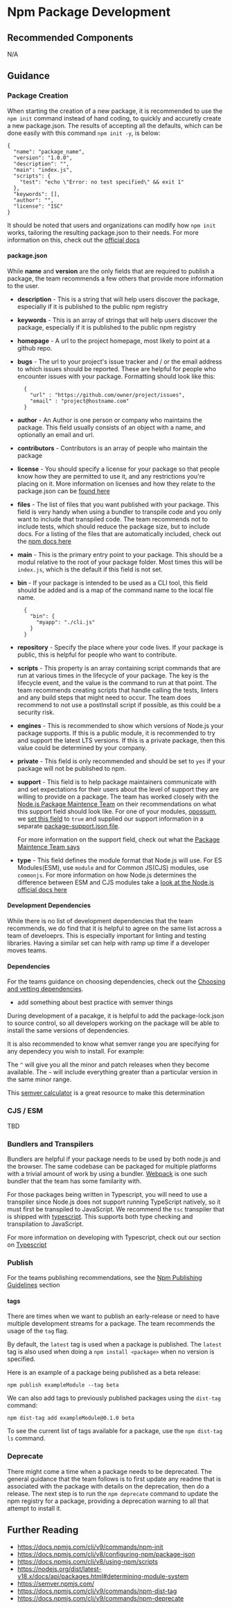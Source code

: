# Npm Package Development

## Recommended Components

N/A

## Guidance

### Package Creation

When starting the creation of a new package, it is recommended to use the `npm init` command instead of hand coding, to quickly and accuretly create a new package.json.  The results of accepting all the defaults, which can be done easily with this command `npm init -y`, is below:

```
{
  "name": "package_name",
  "version": "1.0.0",
  "description": "",
  "main": "index.js",
  "scripts": {
    "test": "echo \"Error: no test specified\" && exit 1"
  },
  "keywords": [],
  "author": "",
  "license": "ISC"
}
```

It should be noted that users and organizations can modify how `npm init` works, tailoring the resulting package.json to their needs.  For more information on this, check out the [official docs](https://docs.npmjs.com/cli/v9/commands/npm-init)

#### package.json

While **name** and **version** are the only fields that are required to publish a package, the team recommends a few others that provide more information to the user.

* **description** - This is a string that will help users discover the package, especially if it is published to the public npm registry

* **keywords** - This is an array of strings that will help users discover the package, especially if it is published
to the public npm registry

* **homepage** - A url to the project homepage,  most likely to point at a github repo.

* **bugs** - The url to your project's issue tracker and / or the email address to which issues should be reported. These are helpful for people who encounter issues with your package.  Formatting should look like this:

  ```
    {
      "url" : "https://github.com/owner/project/issues",
      "email" : "project@hostname.com"
    }
  ```

* **author** - An Author is one person or company who maintains the package.  This field usually consists of an object with a name, and optionally an email and url.

* **contributors** - Contributors is an array of people who maintain the package

* **license** - You should specify a license for your package so that people know how they are permitted to use it, and any restrictions you're placing on it.  More information on licenses and how they relate to the package.json can be [found here](https://docs.npmjs.com/cli/v8/configuring-npm/package-json#license)

* **files** - The list of files that you want published with your package.  This field is very handy when using a bundler to transpile code and you only want to include that transpiled code.  The team recommends not to include tests, which should reduce the package size, but to include docs.  For a listing of the files that are automatically included, check out the [npm docs here](https://docs.npmjs.com/cli/v8/configuring-npm/package-json#files)

* **main** - This is the primary entry point to your package.  This should be a modul relative to the root of your package folder.  Most times this will be `index.js`, which is the default if this field is not set.

* **bin** - If your package is intended to be used as a CLI tool, this field should be added and is a map of the command name to the local file name.

  ```
    {
      "bin": {
        "myapp": "./cli.js"
      }
    }
  ```

* **repository** - Specify the place where your code lives. If your package is public, this is helpful for people who want to contribute.

* **scripts** - This property is an array containing script commands that are run at various times in the lifecycle of your package. The key is the lifecycle event, and the value is the command to run at that point.  The team recommends creating scripts that handle calling the tests, linters and any build steps that might need to occur.  The team does recommend to not use a postInstall script if possible, as this could be a security risk.

* **engines** - This is recommended to show which versions of Node.js your package supports.  If this is a public module, it is recommended to try and support the latest LTS versions.  If this is a private package, then this value could be determined by your company.

* **private** - This field is only recommended and should be set to `yes` if your package will not be published to npm.

* **support** - This field is to help package maintainers communicate with and set expectations for their users about the level of support they are willing to provide on a package.  The team has worked closely with the [Node.js Package Maintence Team](https://github.com/nodejs/package-maintenance) on their recommendations on what this support field should look like.  For one of your modules, [opossum](https://github.com/nodeshift/opossum), we [set this field](https://github.com/nodeshift/opossum/blob/main/package.json#L75) to `true` and supplied our support information in a separate [package-support.json file](https://github.com/nodeshift/opossum/blob/main/package-support.json).

  For more information on the support field, check out what the [Package Maintence Team says](https://github.com/nodejs/package-maintenance/blob/main/docs/PACKAGE-SUPPORT.md)

* **type** - This field defines the module format that Node.js will use.  For ES Modules(ESM), use `module` and for Common JS(CJS) modules, use `commonjs`.  For more information on how Node.js determines the difference between ESM and CJS modules take a [look at the Node.js official docs here](https://nodejs.org/dist/latest-v18.x/docs/api/packages.html#determining-module-system)


#### Development Dependencies

While there is no list of development dependencies that the team recommends, we do find that it is helpful to agree on the same list across a team of develoeprs.  This is especially important for linting and testing libraries.  Having a similar set can help with ramp up time if a developer moves teams.

#### Dependencies

For the teams guidance on choosing dependencies, check out the [Choosing and vetting dependencies](./dependencies).

* add something about best practice with semver things

During development of a pacakge, it is helpful to add the package-lock.json to source control, so all developers working on the package will be able to install the same versions of dependencies.

It is also recommended to know what semver range you are specifying for any dependecy you wish to install.  For example:

The `^` will give you all the minor and patch releases when they become available.
The `~` will include everything greater than a particular version in the same minor range.

This [semver calculator](https://semver.npmjs.com/) is a great resource to make this determination

### CJS / ESM

TBD

### Bundlers and Transpilers

Bundlers are helpful if your package needs to be used by both node.js and the browser.  The same codebase can be packaged for multiple platforms with a trivial amount of work by using a bundler.  [Webpack](https://webpack.js.org/) is one such bundler that the team has some familarity with.

For those packages being written in Typescript, you will need to use a transpiler since Node.js does not support running TypeScript natively, so it must first be transpiled to JavaScript. We recommend the `tsc` transpiler that is shipped with [typescript](https://www.npmjs.com/package/typescript). This supports both type checking and transpilation to JavaScript.

For more information on developing with Typescript, check out our section on [Typescript](./typescript.md)

### Publish

  For the teams publishing recommendations, see the [Npm Publishing Guidelines](./npm-publishing.md) section

#### tags

There are times when we want to publish an early-release or need to have multiple development streams for a package.  The team recommends the usage of the `tag` flag.

By default, the `latest` tag is used when a package is published.  The `latest` tag is also used when doing a `npm install <package>` when no version is specified.

Here is an example of a package being published as a beta release:

```
npm publish exampleModule --tag beta
```

We can also add tags to previously published packages using the `dist-tag` command:

```
npm dist-tag add exampleModule@0.1.0 beta
```

To see the current list of tags available for a package, use the `npm dist-tag ls` command.

### Deprecate

There might come a time when a package needs to be deprecated.  The general guidance that the team follows is to first update any readme that is associated with the package with details on the deprecation, then do a release.  The next step is to run the `npm deprecate` command to update the npm registry for a package, providing a deprecation warning to all that attempt to install it.

## Further Reading

* https://docs.npmjs.com/cli/v9/commands/npm-init
* https://docs.npmjs.com/cli/v8/configuring-npm/package-json
* https://docs.npmjs.com/cli/v8/using-npm/scripts
* https://nodejs.org/dist/latest-v18.x/docs/api/packages.html#determining-module-system
* https://semver.npmjs.com/
* https://docs.npmjs.com/cli/v9/commands/npm-dist-tag
* https://docs.npmjs.com/cli/v9/commands/npm-deprecate

